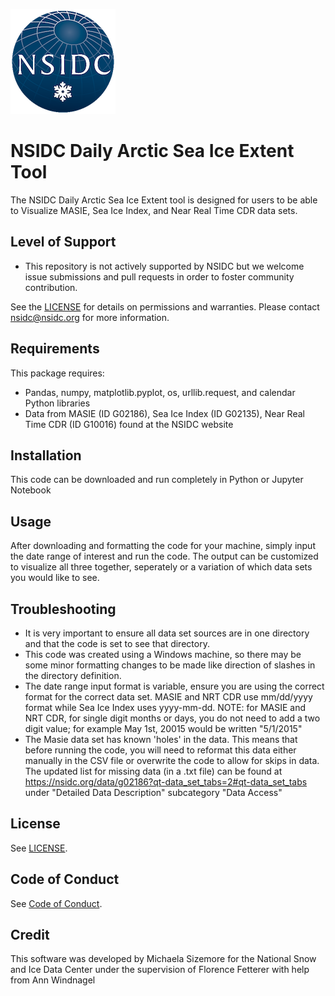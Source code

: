 ![NSIDC logo](/images/NSIDC_logo_2018_poster-1.png)


# NSIDC Daily Arctic Sea Ice Extent Tool

The NSIDC Daily Arctic Sea Ice Extent tool is designed for users to be able to Visualize MASIE, Sea Ice Index, and Near Real Time CDR data sets.

## Level of Support

* This repository is not actively supported by NSIDC but we welcome issue submissions and pull requests in order to foster community contribution.

See the [LICENSE](LICENSE) for details on permissions and warranties. Please contact nsidc@nsidc.org for more information.

## Requirements

This package requires:
* Pandas, numpy, matplotlib.pyplot, os, urllib.request, and calendar Python libraries
* Data from MASIE (ID G02186), Sea Ice Index (ID G02135), Near Real Time CDR (ID G10016) found at the NSIDC website

## Installation
This code can be downloaded and run completely in Python or Jupyter Notebook

## Usage

After downloading and formatting the code for your machine, simply input the date range of interest and run the code. The output can be customized to visualize all three together, seperately or a variation of which data sets you would like to see.

## Troubleshooting
* It is very important to ensure all data set sources are in one directory and that the code is set to see that directory. 
* This code was created using a Windows machine, so there may be some minor formatting changes to be made like direction of slashes in the directory definition. 
* The date range input format is variable, ensure you are using the correct format for the correct data set. MASIE and NRT CDR use mm/dd/yyyy format while Sea Ice Index uses yyyy-mm-dd. 
NOTE: for MASIE and NRT CDR, for single digit months or days, you do not need to add a two digit value; for example May 1st, 20015 would be written "5/1/2015"
* The Masie data set has known 'holes' in the data. This means that before running the code, you will need to reformat this data either manually in the CSV file or overwrite the code to allow for skips in data. The updated list for missing data (in a .txt file) can be found at https://nsidc.org/data/g02186?qt-data_set_tabs=2#qt-data_set_tabs under "Detailed Data Description" subcategory "Data Access"

## License

See [LICENSE](LICENSE).

## Code of Conduct

See [Code of Conduct](CODE_OF_CONDUCT.md).

## Credit

This software was developed by Michaela Sizemore for the National Snow and Ice Data Center under the supervision of Florence Fetterer with help from Ann Windnagel 
